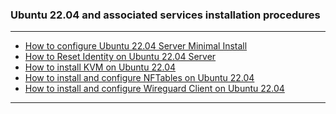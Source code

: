 ### Ubuntu 22.04 and associated services installation procedures
- - - -
- [How to configure Ubuntu 22.04 Server Minimal Install](https://github.com/nomorespice/ubuntu22.04-howto/wiki/How-to-install-Ubuntu-22.04-Server)
- [How to Reset Identity on Ubuntu 22.04 Server](https://github.com/nomorespice/ubuntu22.04-howto/wiki/How-to-Reset-Identity-on-RHEL-8)
- [How to install KVM on Ubuntu 22.04](https://github.com/nomorespice/ubuntu22.04-howto/wiki/How-to-install-KVM-on-Ubuntu-22.04)
- [How to install and configure NFTables on Ubuntu 22.04](https://github.com/nomorespice/ubuntu22.04-howto/wiki/How-to-install-and-configure-NFTables-on-Ubuntu-22.04)
- [How to install and configure Wireguard Client on Ubuntu 22.04](https://github.com/nomorespice/ubuntu22.04-howto/wiki/How-to-install-and-configure-Wireguard-client-on-Ubuntu-22.04)
- - - -
